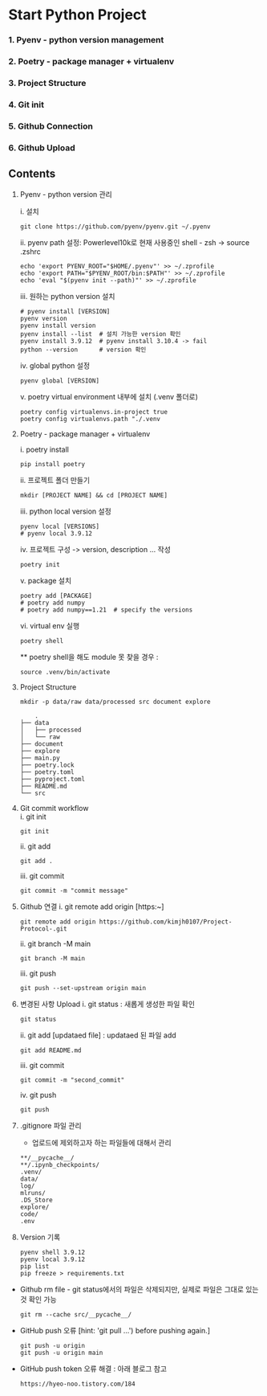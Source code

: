# Start Python Project 
### 1. Pyenv - python version management 
### 2. Poetry - package manager + virtualenv 
### 3. Project Structure 
### 4. Git init 
### 5. Github Connection 
### 6. Github Upload 
## Contents 
1. Pyenv - python version 관리 
    
    i. 설치 
    ~~~
    git clone https://github.com/pyenv/pyenv.git ~/.pyenv
    ~~~

    ii. pyenv path 설정: Powerlevel10k로 현재 사용중인 shell - zsh -> source .zshrc 
    ~~~
    echo 'export PYENV_ROOT="$HOME/.pyenv"' >> ~/.zprofile
    echo 'export PATH="$PYENV_ROOT/bin:$PATH"' >> ~/.zprofile
    echo 'eval "$(pyenv init --path)"' >> ~/.zprofile
    ~~~

    iii. 원하는 python version 설치 
    ~~~
    # pyenv install [VERSION]
    pyenv version
    pyenv install version
    pyenv install --list  # 설치 가능한 version 확인 
    pyenv install 3.9.12  # pyenv install 3.10.4 -> fail 
    python --version      # version 확인 
    ~~~

    iv. global python 설정 
    ~~~
    pyenv global [VERSION]
    ~~~
    
    v. poetry virtual environment 내부에 설치 (.venv 폴더로)
    ~~~
    poetry config virtualenvs.in-project true
    poetry config virtualenvs.path "./.venv
    ~~~


2. Poetry - package manager + virtualenv 

    i. poetry install 
    ~~~
    pip install poetry 
    ~~~ 
    ii. 프로젝트 폴더 만들기 
    ~~~
    mkdir [PROJECT NAME] && cd [PROJECT NAME] 
    ~~~
    iii. python local version 설정 
    ~~~
    pyenv local [VERSIONS]
    # pyenv local 3.9.12
    ~~~
    iv. 프로젝트 구성 -> version, description ... 작성   
    ~~~
    poetry init
    ~~~
    v. package 설치 
    ~~~
    poetry add [PACKAGE]
    # poetry add numpy
    # poetry add numpy==1.21  # specify the versions 
    ~~~
    vi. virtual env 실행 
    ~~~
    poetry shell 
    ~~~

    ** poetry shell을 해도 module 못 찾을 경우 : 
    ~~~
    source .venv/bin/activate 
    ~~~


3. Project Structure 
    ~~~
    mkdir -p data/raw data/processed src document explore
    ~~~

    ~~~
        .
    ├── data
    │   ├── processed
    │   └── raw
    ├── document
    ├── explore
    ├── main.py
    ├── poetry.lock
    ├── poetry.toml
    ├── pyproject.toml
    ├── README.md
    └── src
    ~~~

4. Git commit workflow  
    i. git init 
    ~~~
    git init 
    ~~~ 
    ii. git add 
    ~~~
    git add . 
    ~~~
    iii. git commit 
    ~~~
    git commit -m "commit message" 
    ~~~
5. Github 연결 
    i. git remote add origin [https:~]
    ~~~
    git remote add origin https://github.com/kimjh0107/Project-Protocol-.git
    ~~~
    ii. git branch -M main 
    ~~~
    git branch -M main 
    ~~~
    iii. git push
    ~~~
    git push --set-upstream origin main     
    ~~~

6. 변경된 사항 Upload 
    i. git status : 새롭게 생성한 파일 확인 
    ~~~
    git status 
    ~~~
    ii. git add [updataed file] : updataed 된 파일 add 
    ~~~
    git add README.md 
    ~~~
    iii. git commit 
    ~~~
    git commit -m "second_commit"
    ~~~
    iv. git push 
    ~~~
    git push 
    ~~~

7. .gitignore 파일 관리 
   - 업로드에 제외하고자 하는 파일들에 대해서 관리 
    ~~~
    **/__pycache__/
    **/.ipynb_checkpoints/
    .venv/
    data/
    log/
    mlruns/
    .DS_Store
    explore/
    code/
    .env
     ~~~

8. Version 기록 
    ~~~
    pyenv shell 3.9.12
    pyenv local 3.9.12
    pip list
    pip freeze > requirements.txt
    ~~~


+ Github rm file - git status에서의 파일은 삭제되지만, 실제로 파일은 그대로 있는 것 확인 가능 
    ~~~
    git rm --cache src/__pycache__/
    ~~~

+  GitHub push 오류 [hint: 'git pull ...') before pushing again.]
    ~~~
    git push -u origin 
    git push -u origin main 
    ~~~

+  GitHub push token 오류 해결 : 아래 블로그 참고 
   ~~~
   https://hyeo-noo.tistory.com/184
   ~~~
